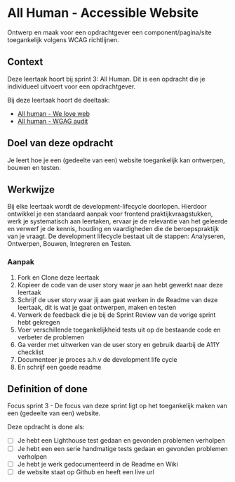 # All Human - Accessible Website

Ontwerp en maak voor een opdrachtgever een component/pagina/site toegankelijk volgens WCAG richtlijnen.
 
## Context

Deze leertaak hoort bij sprint 3: All Human. 
Dit is een opdracht die je individueel uitvoert voor een opdrachtgever.

Bij deze leertaak hoort de deeltaak:
- [All human - We love web]([https://github.com/fdnd-task/the-client-layout-in-css](https://github.com/fdnd-task/we-love-web))
- [All human - WGAG audit]([https://github.com/fdnd-task/the-client-briefing-debriefing/](https://github.com/fdnd-task/all-human-wcag-audit))

## Doel van deze opdracht

Je leert hoe je een (gedeelte van een) website toegankelijk kan ontwerpen, bouwen en testen.

## Werkwijze

Bij elke leertaak wordt de development-lifecycle doorlopen. Hierdoor ontwikkel je een standaard aanpak voor frontend praktijkvraagstukken, werk je systematisch aan leertaken, ervaar je de relevantie van het geleerde en verwerf je de kennis, houding en vaardigheden die de beroepspraktijk van je vraagt.
De development lifecycle bestaat uit de stappen: Analyseren, Ontwerpen, Bouwen, Integreren en Testen.

### Aanpak

1. Fork en Clone deze leertaak
2. Kopieer de code van de user story waar je aan hebt gewerkt naar deze leertaak
3. Schrijf de user story waar jij aan gaat werken in de Readme van deze leertaak, dit is wat je gaat ontwerpen, maken en testen
4. Verwerk de feedback die je bij de Sprint Review van de vorige sprint hebt gekregen
5. Voer verschillende toegankelijkheid tests uit op de bestaande code en verbeter de problemen
6. Ga verder met uitwerken van de user story en gebruik daarbij de A11Y checklist
7. Documenteer je proces a.h.v de development life cycle
8. En schrijf een goede readme

## Definition of done

Focus sprint 3 - De focus van deze sprint ligt op het toegankelijk maken van een (gedeelte van een) website.

Deze opdracht is done als:

- [ ] Je hebt een Lighthouse test gedaan en gevonden problemen verholpen
- [ ] Je hebt een een serie handmatige tests gedaan en gevonden problemen verholpen
- [ ] Je hebt je werk gedocumenteerd in de Readme en Wiki 
- [ ] de website staat op Github en heeft een live url
